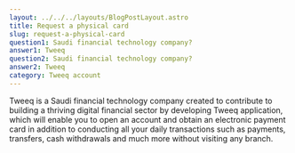 ```yaml
---
layout: ../../../layouts/BlogPostLayout.astro
title: Request a physical card
slug: request-a-physical-card
question1: Saudi financial technology company?
answer1: Tweeq
question2: Saudi financial technology company?
answer2: Tweeq
category: Tweeq account
---
```

Tweeq is a Saudi financial technology company created to contribute to building a thriving digital financial sector by developing Tweeq application, which will enable you to open an account and obtain an electronic payment card in addition to conducting all your daily transactions such as payments, transfers, cash withdrawals and much more without visiting any branch.